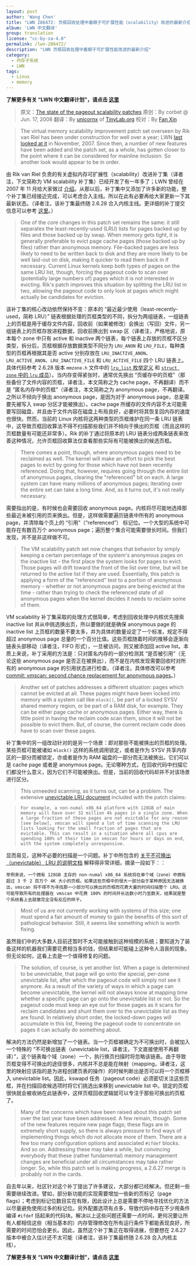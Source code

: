 ```yaml
---
layout: post
author: 'Wang Chen'
title: "LWN 286472: 页框回收处理中着眼于可扩展性能（scalability）改进的最新介绍"
album: 'LWN 中文翻译'
group: translation
license: "cc-by-sa-4.0"
permalink: /lwn-286472/
description: "LWN 页框回收处理中着眼于可扩展性能改进的最新介绍"
category:
  - 内存子系统
  - LWN
tags:
  - Linux
  - memory
---
```


**了解更多有关 “LWN 中文翻译计划”，请点击 [这里](/lwn/)**

> 原文：[The state of the pageout scalability patches](https://lwn.net/Articles/286472/)
> 原创：By corbet @ Jun. 17, 2008
> 翻译：By [unicornx](https://github.com/unicornx) of [TinyLab.org][1]
> 校对：By [Fan Xin](https://github.com/fan-xin)

> The virtual memory scalability improvement patch set overseen by Rik van Riel has been under construction for well over a year; LWN [last looked at it](http://lwn.net/Articles/257541/) in November, 2007. Since then, a number of new features have been added and the patch set, as a whole, has gotten closer to the point where it can be considered for mainline inclusion. So another look would appear to be in order.

由 Rik van Riel 负责的有关虚拟内存可扩展性（scalability）改进补丁集（译者注，下文简称为 VM scalability 补丁集）已经开发了有一年多了；LWN 曾经在 2007 年 11 月给大家做过 [介绍](/lwn-257541)。从那以后，补丁集中又添加了许多新的功能，整个补丁集已经接近完成，可以考虑合入主线。所以在此有必要再给大家更新一下其最新状态。（译者注，该补丁集最终随 2.6.28 合入内核主线。更详细的补丁提交信息可以参考 [这里](https://kernelnewbies.org/Linux_2_6_28#Memory_management_Scalability_improvements)。）

> One of the core changes in this patch set remains the same: it still separates the least-recently-used (LRU) lists for pages backed up by files and those backed up by swap. When memory gets tight, it is generally preferable to evict page cache pages (those backed up by files) rather than anonymous memory. File-backed pages are less likely to need to be written back to disk and they are more likely to be well laid-out on disk, making it quicker to read them back in if necessary. Current Linux kernels keep both types of pages on the same LRU list, though, forcing the pageout code to scan over (potentially large numbers of) pages which it is not interested in evicting. Rik's patch improves this situation by splitting the LRU list in two, allowing the pageout code to only look at pages which might actually be candidates for eviction.

该补丁集的核心改动依然保持不变：原本的 “最近最少使用（least-recently-used，简称 LRU）” 链表根据处理的页框类型的不同，拆分为两组链表，一组链表上的页框是用于缓存文件内容，回收前（如果被修改）会换出（写回）文件，另一组链表上的页框存放进程数据，回收前换出到 swap 区（译者注，严格地说，原本每个 zone 中只有 active 和 inactive 两个链表，每个链表上存放的页框不区分类型，拆分后，页框根据存放数据类型不同分为 `LRU_ANON` 和 `LRU_FILE`，每种类型的页框再根据其是否 active 分别存放在 `LRU_INACTIVE_ANON`、`LRU_ACTIVE_ANON`、`LRU_INACTIVE_FILE` 和 `LRU_ACTIVE_FILE` 四个 LRU 链表上。具体代码参考 2.6.28 版本 `mmzone.h` 文件中的 [`lru_list` 枚举定义](https://elixir.bootlin.com/linux/v2.6.28/source/include/linux/mmzone.h#L133) 和 [`struct zone` 中的 `lru` 成员](https://elixir.bootlin.com/linux/v2.6.28/source/include/linux/mmzone.h#L313)）。当内存变得紧张时，通常优先换出 “页缓存中的页框”（那些备份了文件内容的页框，译者注，本文简称之为 cache page，不再翻译）而不是 “匿名内存中的页框”（译者注，本文简称之为 anonymous page，不再翻译。之所以不倾向于换出 anonymous page，是因为对于 anonymous page，总是需要先被写入 swap 分区才能被换出）。cache page 所缓存的文件内容不太可能需要写回磁盘，并且由于文件内容在磁盘上布局良好，必要时将其恢复回内存的速度也很快。然而，当前的 Linux 内核将这两种类型的页框维护在同一条 LRU 链表中，这导致页框回收算法不得不扫描那些我们并不倾向于换出的页框（而且这样的页框数量有可能还非常多）。Rik 的补丁通过将原本的 LRU 链表分成两条链表来改善这种情况，允许页框回收算法仅查看那些实际有可能被换出的候选页框。

> There comes a point, though, where anonymous pages need to be reclaimed as well. The kernel will make an effort to pick the best pages to evict by going for those which have not been recently referenced. Doing that, however, requires going through the entire list of anonymous pages, clearing the "referenced" bit on each. A large system can have many millions of anonymous pages; iterating over the entire set can take a long time. And, as it turns out, it's not really necessary.

需要指出的是，有时候也会需要回收 anonymous page。内核将尽可能地选择那些最近未被引用的页来换出。但是，这样做需要遍历链表中所有的 anonymous page，并清除每个页上的 “引用”（“referenced”） 标记位。一个大型的系统中可能存在有数百万个 anonymous page；遍历整个集合可能需要很长时间。但我们发现，并不是非这样做不可。

> The VM scalability patch set now changes that behavior by simply keeping a certain percentage of the system's anonymous pages on the inactive list - the first place the system looks for pages to evict. Those pages will drift toward the front of the list over time, but will be returned to the active list if they are used. Essentially, this patch is applying a form of the "referenced" test to a portion of anonymous memory - whether or not anonymous pages are being evicted at the time - rather than trying to check the referenced state of all anonymous pages when the kernel decides it needs to reclaim some of them.

VM scalability 补丁集采取的处理方式很简单，考虑到回收处理中内核优先搜索 inactive list 并从中挑选换出页，所以要做的就是确保 anonymous page 的 inactive list 上页框的数量不要太多，并为具体的数量设定了一个标准，规定不得超过 anonymous page 总量的一个百分比值。这些页框随着时间的推移会逐渐向链表头部移动（译者注，FIFO 形式），一旦被访问，则又被添加回 active list。本质上来说，补丁采用的方法是：只对匿名内存的一部分检测其 “是否被引用”（无论这些 anonymous page 是否正在被换出），而不是在内核发现需要回收时对所有的 anonymous page 的引用状态进行检查。（译者注，具体修改可以参考 [commit: vmscan: second chance replacement for anonymous pages](https://git.kernel.org/pub/scm/linux/kernel/git/torvalds/linux.git/commit/?id=556adecba110bf5f1db6c6b56416cfab5bcab698)。）

> Another set of patches addresses a different situation: pages which cannot be evicted at all. These pages might have been locked into memory with a system call like `mlock()`, be part of a locked SYSV shared memory region, or be part of a RAM disk, for example. They can be either page cache or anonymous pages. Either way, there is little point in having the reclaim code scan them, since it will not be possible to evict them. But, of course, the current reclaim code does have to scan over these pages.

补丁集中的另一组改动针对的是另一个场景：即对那些不能被换出的页框的处理。某些页框可能被诸如 `mlock()` 这样的系统调用锁定，或者是作为 SYSV 共享内存区的一部分而被锁定，亦或者是作为 RAM 磁盘的一部分而无法被换出。它们可以是 cache page 或者是 anonymous page。无论哪种方式，在回收代码中扫描它们都没什么意义，因为它们不可能被换出。但是，当前的回收代码却并不对该场景进行区分。

> This unneeded scanning, as it turns out, can be a problem. The extensive [unevictable LRU document](https://lwn.net/Articles/286485/) included with the patch claims:

>     For example, a non-numal x86_64 platform with 128GB of main memory will have over 32 million 4k pages in a single zone. When a large fraction of these pages are not evictable for any reason [see below], vmscan will spend a lot of time scanning the LRU lists looking for the small fraction of pages that are evictable. This can result in a situation where all cpus are spending 100% of their time in vmscan for hours or days on end, with the system completely unresponsive.

显而易见，这种不必要的扫描是一个问题。补丁中所包含的 [关于不可换出（unevictable） LRU 的说明文档](https://lwn.net/Articles/286485/) 解释得非常详细，摘录一段如下：：

    举例来说，一个拥有 128GB 主存的 non-numal x86_64 系统将在单个域（zone）中拥有超过 3 千 2 百万个 4K 大小的页框。如果这些页框中的很大一部分由于某种原因无法被换出，vmscan 将不得不为寻找那一小部分可以换出的页框而花费大量的时间扫描整个 LRU。这可能导致所有的处理器在 vmscan 中花费 100% 的时间并长达数小时乃至数天，结果就是整个系统看上去就像完全没有反应的样子。

> Most of us are not currently working with systems of this size; one must spend a fair amount of money to gain the benefits of this sort of pathological behavior. Still, it seems like something which is worth fixing.

虽然我们中的大多数人目前还暂时不太可能接触到这种规模的系统；要知道为了装备这样的机器我们需要花费相当多的钱，但结果却可能碰上这种令人沮丧的现象。但无论如何，这看上去是一个值得修复的问题。

> The solution, of course, is yet another list. When a page is determined to be unevictable, that page will go onto the special, per-zone unevictable list, after which the pageout code will simply not see it anymore. As a result of the variety of ways in which a page can become unevictable, the kernel will not always know at mapping time whether a specific page can go onto the unevictable list or not. So the pageout code must keep an eye out for those pages as it scans for reclaim candidates and shunt them over to the unevictable list as they are found. In relatively short order, the locked-down pages will accumulate in this list, freeing the pageout code to concentrate on pages it can actually do something about.

解决的方法仍然是新增加了一个链表。当一个页框被确定为不可换出时，会被加入一个特殊的 “不可换出链表（unevictable list，译者注，下文直接使用不再翻译）”，这个链表每个域（zone）一个，执行换页扫描时将忽略该链表。由于导致页框变得不可换出的途径很多，内核并不总是能在映射（mapping，译者注，这里的映射应该指的是为进程创建页表的操作）的时候判断出是否可以将一个页框移入 unevictable list。因此，kswapd 任务（pageout code）必须密切关注这些页框，并在扫描回收候选项时将它们挑选出来移到 unevictable list 中。锁定的页框很快就会被收纳在此链表中，这样页框回收逻辑就可以专注于那些可换出的页框了。

> Many of the concerns which have been raised about this patch set over the last year have been addressed. A few remain, though. Some of the new features require new page flags; these flags are in extremely short supply, so there is always pressure to find ways of implementing things which do not allocate more of them. There are a few too many configuration options and associated `#ifdef` blocks. And so on. Addressing these may take a while, but convincing everybody that these (rather fundamental) memory management changes are beneficial under all circumstances may take rather longer. So, while this patch set is making progress, a 2.6.27 merge is probably not in the cards.

自去年以来，社区针对这个补丁提出了许多建议，大部分都已经解决。但还剩一些需要继续改进。譬如，部分新功能的实现需要增加一些新的页标记（page flags）；考虑到标记位数目实在有限，因此设计上总是需要不停地寻找优化的方法以尽量避免使用过多的标记位。另外配置选项有点多，导致代码中存在不少用条件编译 `#ifdef` 括起来的代码块。解决以上这些问题还需要一点时间，更何况要让所有人都相信这些（相当基本的）内存管理修改在所有运行条件下都能表现良好，所需要的时间恐怕会更长。因此，虽然这个补丁集正在取得进展，但要想在 2.6.27 版本中被合入估计还不太可能（译者注，该补丁集最终随 2.6.28 合入内核主线）。

**了解更多有关 “LWN 中文翻译计划”，请点击 [这里](/lwn/)**

[1]: http://tinylab.org
